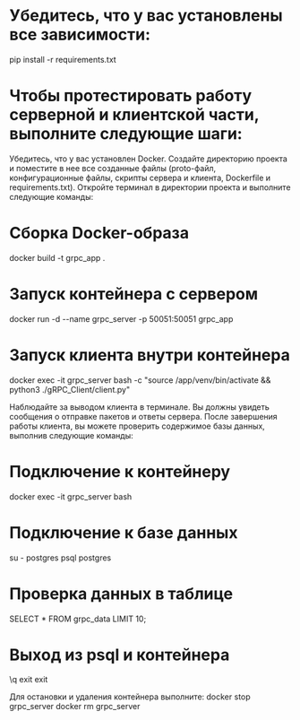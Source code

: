 # Убедитесь, что у вас установлены все зависимости:
pip install -r requirements.txt

# Чтобы протестировать работу серверной и клиентской части, выполните следующие шаги:

Убедитесь, что у вас установлен Docker.
Создайте директорию проекта и поместите в нее все созданные файлы (proto-файл, конфигурационные файлы, скрипты сервера и клиента, Dockerfile и requirements.txt).
Откройте терминал в директории проекта и выполните следующие команды:

# Сборка Docker-образа
docker build -t grpc_app .

# Запуск контейнера с сервером
docker run -d --name grpc_server -p 50051:50051 grpc_app

# Запуск клиента внутри контейнера
docker exec -it grpc_server bash -c "source /app/venv/bin/activate && python3 ./gRPC_Client/client.py"

Наблюдайте за выводом клиента в терминале. Вы должны увидеть сообщения о отправке пакетов и ответы сервера.
После завершения работы клиента, вы можете проверить содержимое базы данных, выполнив следующие команды:

# Подключение к контейнеру
docker exec -it grpc_server bash

# Подключение к базе данных
su - postgres
psql postgres

# Проверка данных в таблице
SELECT * FROM grpc_data LIMIT 10;

# Выход из psql и контейнера
\q
exit
exit

Для остановки и удаления контейнера выполните:
docker stop grpc_server
docker rm grpc_server